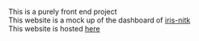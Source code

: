 This is a purely front end project  
This website is a mock up of the dashboard of [iris-nitk](https://iris.nitk.ac.in/hrms/)  
This website is hosted [here](https://iris-dashboard.glitch.me/)
